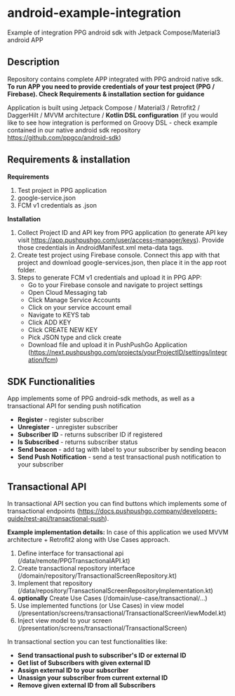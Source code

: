 # android-example-integration
Example of integration PPG android sdk with Jetpack Compose/Material3 android APP

## Description

Repository contains complete APP integrated with PPG android native sdk.
**To run APP you need to provide credentials of your test project (PPG / Firebase). Check Requirements & installation section for guidance**

Application is built using Jetpack Compose / Material3 / Retrofit2 / DaggerHilt / MVVM architecture / **Kotlin DSL configuration** (if you would like to see how integration is performed on Groovy DSL - check example contained in our native android sdk repository https://github.com/ppgco/android-sdk)

## Requirements & installation

**Requirements**
1. Test project in PPG application
2. google-service.json
3. FCM v1 credentials as .json

**Installation**
1. Collect Project ID and API key from PPG application (to generate API key visit https://app.pushpushgo.com/user/access-manager/keys). Provide those credentials in AndroidManifest.xml meta-data tags.
2. Create test project using Firebase console. Connect this app with that project and download google-services.json, then place it in the app root folder.
3. Steps to generate FCM v1 credentials and upload it in PPG APP:
   * Go to your Firebase console and navigate to project settings
   * Open Cloud Messaging tab
   * Click Manage Service Accounts
   * Click on your service account email
   * Navigate to KEYS tab
   * Click ADD KEY
   * Click CREATE NEW KEY
   * Pick JSON type and click create
   * Download file and upload it in PushPushGo Application (https://next.pushpushgo.com/projects/yourProjectID/settings/integration/fcm)

## SDK Functionalities
App implements some of PPG android-sdk methods, as well as a transactional API for sending push notification
* **Register** - register subscriber
* **Unregister** - unregister subscriber
* **Subscriber ID** - returns subscriber ID if registered
* **Is Subscribed** - returns subscriber status
* **Send beacon** - add tag with label to your subscriber by sending beacon
* **Send Push Notification** - send a test transactional push notification to your subscriber

## Transactional API
In transactional API section you can find buttons which implements some of transactional endpoints (https://docs.pushpushgo.company/developers-guide/rest-api/transactional-push).

**Example implementation details:**
In case of this application we used MVVM architecture + Retrofit2 along with Use Cases approach.

1. Define interface for transactional api (/data/remote/PPGTransactionalAPI.kt)
2. Create transactional repository interface (/domain/repository/TransactionalScreenRepository.kt)
3. Implement that repository (/data/repository/TransactionalScreenRepositoryImplementation.kt)
4. **optionally** Create Use Cases (/domain/use-case/transactional/...)
5. Use implemented functions (or Use Cases) in view model (/presentation/screens/transactional/TransactionalScreenViewModel.kt)
6. Inject view model to your screen (/presentation/screens/transactional/TransactionalScreen)

In transactional section you can test functionalities like:
* **Send transactional push to subscriber's ID or external ID**
* **Get list of Subscribers with given external ID**
* **Assign external ID to your subscriber**
* **Unassign your subscriber from current external ID**
* **Remove given external ID from all Subscribers**
